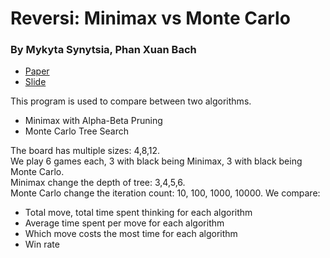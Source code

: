 # Reversi: Minimax vs Monte Carlo
### By Mykyta Synytsia, Phan Xuan Bach

* [Paper](https://github.com/bachsofttrick/reversi-ai531/blob/master/paper.pdf)
* [Slide](https://github.com/bachsofttrick/reversi-ai531/blob/master/slide.pptx)

This program is used to compare between two algorithms.
- Minimax with Alpha-Beta Pruning
- Monte Carlo Tree Search

The board has multiple sizes: 4,8,12.  
We play 6 games each, 3 with black being Minimax, 3 with black being Monte Carlo.  
Minimax change the depth of tree: 3,4,5,6.  
Monte Carlo change the iteration count: 10, 100, 1000, 10000.
We compare:
- Total move, total time spent thinking for each algorithm
- Average time spent per move for each algorithm
- Which move costs the most time for each algorithm
- Win rate
